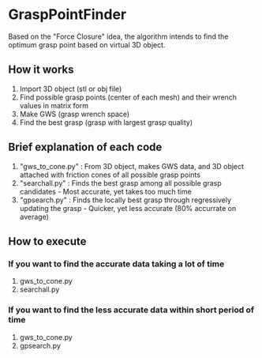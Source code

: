 # GraspPointFinder
Based on the "Force Closure" idea, the algorithm intends to find the optimum grasp point based on virtual 3D object.


## How it works
1. Import 3D object (stl or obj file)
2. Find possible grasp points (center of each mesh) and their wrench values in matrix form
3. Make GWS (grasp wrench space)
4. Find the best grasp (grasp with largest grasp quality)


## Brief explanation of each code
1. "gws_to_cone.py" : From 3D object, makes GWS data, and 3D object attached with friction cones of all possible grasp points
2. "searchall.py"   : Finds the best grasp among all possible grasp candidates - Most accurate, yet takes too much time
3. "gpsearch.py"    : Finds the locally best grasp through regressively updating the grasp  - Quicker, yet less accurate (80% accurrate on average)

## How to execute
### If you want to find the accurate data taking a lot of time
1. gws_to_cone.py
2. searchall.py

### If you want to find the less accurate data within short period of time
1. gws_to_cone.py
2. gpsearch.py
